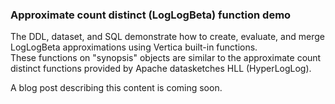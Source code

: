 ### Approximate count distinct (LogLogBeta) function demo

The DDL, dataset, and SQL demonstrate how to create, evaluate, and merge LogLogBeta approximations using Vertica built-in functions.  
These functions on "synopsis" objects are similar to the approximate count distinct functions provided by Apache datasketches HLL (HyperLogLog).

A blog post describing this content is coming soon.
